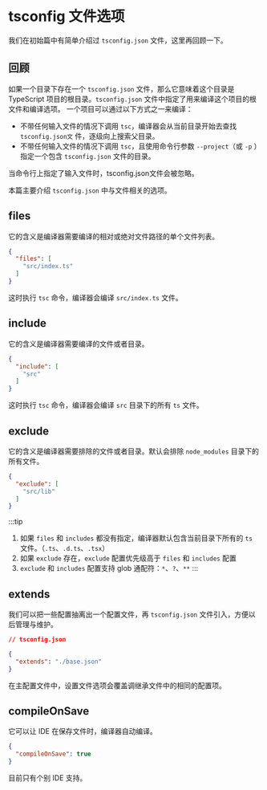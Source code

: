 # tsconfig 文件选项

我们在初始篇中有简单介绍过 `tsconfig.json` 文件，这里再回顾一下。

## 回顾

如果一个目录下存在一个 `tsconfig.json` 文件，那么它意味着这个目录是 TypeScript 项目的根目录。`tsconfig.json` 文件中指定了用来编译这个项目的根文件和编译选项。 一个项目可以通过以下方式之一来编译：

* 不带任何输入文件的情况下调用 `tsc`，编译器会从当前目录开始去查找 `tsconfig.json文` 件，逐级向上搜索父目录。
* 不带任何输入文件的情况下调用 `tsc`，且使用命令行参数 `--project`（或 `-p` ）指定一个包含 `tsconfig.json` 文件的目录。

当命令行上指定了输入文件时，tsconfig.json文件会被忽略。

本篇主要介绍 `tsconfig.json` 中与文件相关的选项。

## files

它的含义是编译器需要编译的相对或绝对文件路径的单个文件列表。

```json
{
  "files": [
    "src/index.ts"
  ]
}
```

这时执行 `tsc` 命令，编译器会编译 `src/index.ts` 文件。

## include

它的含义是编译器需要编译的文件或者目录。

```json
{
  "include": [
    "src"
  ]
}
```

这时执行 `tsc` 命令，编译器会编译 `src` 目录下的所有 `ts` 文件。

## exclude

它的含义是编译器需要排除的文件或者目录。默认会排除 `node_modules` 目录下的所有文件。

```json
{
  "exclude": [
    "src/lib"
  ]
}
```

:::tip
1. 如果 `files` 和 `includes` 都没有指定，编译器默认包含当前目录下所有的 `ts` 文件。（`.ts`、`.d.ts`、`.tsx`）
2. 如果 `exclude` 存在，`exclude` 配置优先级高于 `files` 和 `includes` 配置
3. `exclude` 和 `includes` 配置支持 glob 通配符：`*`、`?`、`**`
:::

## extends

我们可以把一些配置抽离出一个配置文件，再 `tsconfig.json` 文件引入，方便以后管理与维护。

```json
// tsconfig.json

{
  "extends": "./base.json"
}
```

在主配置文件中，设置文件选项会覆盖调继承文件中的相同的配置项。

## compileOnSave

它可以让 IDE 在保存文件时，编译器自动编译。

```json
{
  "compileOnSave": true
}
```

目前只有个别 IDE 支持。